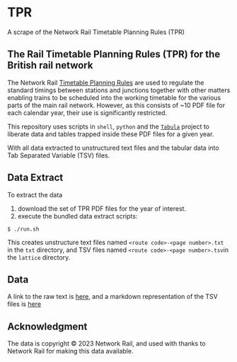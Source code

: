 # TPR
A scrape of the Network Rail Timetable Planning Rules (TPR)

## The Rail Timetable Planning Rules (TPR) for the British rail network
The Network Rail [Timetable Planning Rules](https://www.networkrail.co.uk/industry-and-commercial/information-for-operators/operational-rules/) are used to regulate the standard timings between stations and junctions together with other matters enabling trains to be scheduled into the working timetable for the various parts of the main rail network. However, as this consists of ~10 PDF file for each calendar year, their use is significantly restricted. 

This repository uses scripts in `shell`, `python` and the [`Tabula`](https://github.com/tabulapdf) project to liberate data and tables trapped inside these PDF files for a given year. 

With all data extracted to unstructured text files and the tabular data into Tab Separated Variable (TSV) files.

## Data Extract
To extract the data

1. download the set of TPR PDF files for the year of interest.
2. execute the bundled data extract scripts:

```{bash}
$ ./run.sh
```

This creates unstructure text files named `<route code>-<page number>.txt` in the `txt` directory, and TSV files named `<route code>-<page number>.tsv`in the `lattice` directory.

## Data

A link to the raw text is [here]("TPR-txt.md"), and a markdown representation of the TSV files is [here]("TPR-tsv.md")


## Acknowledgment
The data is copyright © 2023 Network Rail, and used with thanks to Network Rail for making this data available.
